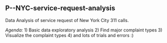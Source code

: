 ## P--NYC-service-request-analysis

Data Analysis of service request of New York City 311 calls.

  _Agenda:_
    1) Basic data exploratory analysis 
    2) Find major complaint types
    3) Visualize the complaint types
    4) and lots of trials and errors :)
